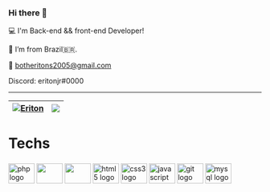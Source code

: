 ### Hi there 👋

:computer: I'm Back-end && front-end Developer!

:house_with_garden: I’m from Brazil🇧🇷.

📧 botheritons2005@gmail.com

Discord: eritonjr#0000

<hr>

| <a href="https://github.com/both-eritons/github-readme-stats"><img align="center" src="https://github-readme-stats.vercel.app/api?username=both-eritons&show_icons=true&include_all_commits=true&theme=buefy&hide_border=true&count_private=true" alt="Eriton" /></a> | <a href="https://github.com/both-eritons/github-readme-stats"><img align="center" src="https://github-readme-stats.vercel.app/api/top-langs/?username=both-eritons&layout=compact&theme=buefy&hide_border=true&langs_count=10&hide=pawn,c++,sourcepawn" /></a> |
| ------------- | ------------- |


###
<h1 align="left">Techs</h1>

###
<div align="left">
  <img src="https://cdn.jsdelivr.net/gh/devicons/devicon/icons/php/php-original.svg" height="40" width="52" alt="php logo"  />
  <img src="https://cdn.jsdelivr.net/gh/devicons/devicon/icons/github/github-original.svg" height="40" width="52" />
  <img src="https://cdn.jsdelivr.net/gh/devicons/devicon/icons/linux/linux-original.svg" height="40" width="52"/>
  <img src="https://cdn.jsdelivr.net/gh/devicons/devicon/icons/html5/html5-original.svg" height="40" width="52" alt="html5 logo"  />
  <img src="https://cdn.jsdelivr.net/gh/devicons/devicon/icons/css3/css3-original.svg" height="40" width="52" alt="css3 logo"  />
  <img src="https://cdn.jsdelivr.net/gh/devicons/devicon/icons/javascript/javascript-original.svg" height="40" width="52" alt="javascript logo"  />
  <img src="https://cdn.jsdelivr.net/gh/devicons/devicon/icons/git/git-original.svg" height="40" width="52" alt="git logo"  />
  <img src="https://cdn.jsdelivr.net/gh/devicons/devicon/icons/mysql/mysql-original.svg" height="40" width="52" alt="mysql logo"  />
</div>
